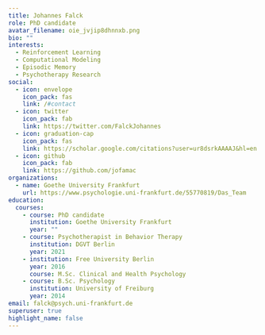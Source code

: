 ```yaml
---
title: Johannes Falck
role: PhD candidate
avatar_filename: oie_jvjip8dhnnxb.png
bio: ""
interests:
  - Reinforcement Learning
  - Computational Modeling
  - Episodic Memory
  - Psychotherapy Research
social:
  - icon: envelope
    icon_pack: fas
    link: /#contact
  - icon: twitter
    icon_pack: fab
    link: https://twitter.com/FalckJohannes
  - icon: graduation-cap
    icon_pack: fas
    link: https://scholar.google.com/citations?user=ur8dsrkAAAAJ&hl=en
  - icon: github
    icon_pack: fab
    link: https://github.com/jofamac
organizations:
  - name: Goethe University Frankfurt
    url: https://www.psychologie.uni-frankfurt.de/55770819/Das_Team
education:
  courses:
    - course: PhD candidate
      institution: Goethe University Frankfurt
      year: ""
    - course: Psychotherapist in Behavior Therapy
      institution: DGVT Berlin
      year: 2021
    - institution: Free University Berlin
      year: 2016
      course: M.Sc. Clinical and Health Psychology
    - course: B.Sc. Psychology
      institution: University of Freiburg
      year: 2014
email: falck@psych.uni-frankfurt.de
superuser: true
highlight_name: false
---
```

